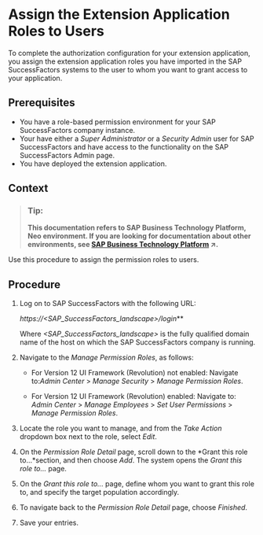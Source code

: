 <!-- loiod838fff69c8e4c1ab7e84ed2794f2b1e -->

# Assign the Extension Application Roles to Users

To complete the authorization configuration for your extension application, you assign the extension application roles you have imported in the SAP SuccessFactors systems to the user to whom you want to grant access to your application.



## Prerequisites

-   You have a role-based permission environment for your SAP SuccessFactors company instance.
-   Your have either a *Super Administrator* or a *Security Admin* user for SAP SuccessFactors and have access to the functionality on the SAP SuccessFactors Admin page.
-   You have deployed the extension application.



## Context

> ### Tip:  
> **This documentation refers to SAP Business Technology Platform, Neo environment. If you are looking for documentation about other environments, see [SAP Business Technology Platform](https://help.sap.com/viewer/65de2977205c403bbc107264b8eccf4b/Cloud/en-US/6a2c1ab5a31b4ed9a2ce17a5329e1dd8.html "SAP Business Technology Platform (SAP BTP) is an integrated offering comprised of four technology portfolios: database and data management, application development and integration, analytics, and intelligent technologies. The platform offers users the ability to turn data into business value, compose end-to-end business processes, and build and extend SAP applications quickly.") :arrow_upper_right:.**

Use this procedure to assign the permission roles to users.



<a name="loiod838fff69c8e4c1ab7e84ed2794f2b1e__steps_vth_y2g_dq"/>

## Procedure

1.  Log on to SAP SuccessFactors with the following URL:

    ***https://*<SAP\_SuccessFactors\_landscape\>*/login***

    Where *<SAP\_SuccessFactors\_landscape\>* is the fully qualified domain name of the host on which the SAP SuccessFactors company is running.

2.  Navigate to the *Manage Permission Roles*, as follows:

    -   For Version 12 UI Framework \(Revolution\) not enabled: Navigate to:*Admin Center* \> *Manage Security* \> *Manage Permission Roles*.

    -   For Version 12 UI Framework \(Revolution\) enabled: Navigate to: *Admin Center* \> *Manage Employees* \> *Set User Permissions* \> *Manage Permission Roles*.

3.  Locate the role you want to manage, and from the *Take Action* dropdown box next to the role, select *Edit*.

4.  On the *Permission Role Detail* page, scroll down to the *Grant this role to...*section, and then choose *Add*. The system opens the *Grant this role to...* page.

5.  On the *Grant this role to...* page, define whom you want to grant this role to, and specify the target population accordingly.

6.  To navigate back to the *Permission Role Detail* page, choose *Finished*.

7.  Save your entries.


